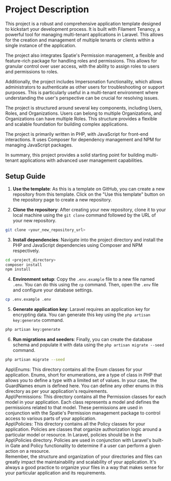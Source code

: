 # Project Description

This project is a robust and comprehensive application template designed to kickstart your development process. It is built with Filament Tenancy, a powerful tool for managing multi-tenant applications in Laravel. This allows for the creation and management of multiple tenants or clients within a single instance of the application.

The project also integrates Spatie's Permission management, a flexible and feature-rich package for handling roles and permissions. This allows for granular control over user access, with the ability to assign roles to users and permissions to roles.

Additionally, the project includes Impersonation functionality, which allows administrators to authenticate as other users for troubleshooting or support purposes. This is particularly useful in a multi-tenant environment where understanding the user's perspective can be crucial for resolving issues.

The project is structured around several key components, including Users, Roles, and Organizations. Users can belong to multiple Organizations, and Organizations can have multiple Roles. This structure provides a flexible and scalable foundation for building complex applications.

The project is primarily written in PHP, with JavaScript for front-end interactions. It uses Composer for dependency management and NPM for managing JavaScript packages.

In summary, this project provides a solid starting point for building multi-tenant applications with advanced user management capabilities.

## Setup Guide
1. **Use the template**: As this is a template on GitHub, you can create a new repository from this template. Click on the "Use this template" button on the repository page to create a new repository.

2. **Clone the repository**: After creating your new repository, clone it to your local machine using the `git clone` command followed by the URL of your new repository.

```bash
git clone <your_new_repository_url>
```

3. **Install dependencies**: Navigate into the project directory and install the PHP and JavaScript dependencies using Composer and NPM respectively.

```bash
cd <project_directory>
composer install
npm install
```

4. **Environment setup**: Copy the `.env.example` file to a new file named `.env`. You can do this using the `cp` command. Then, open the `.env` file and configure your database settings.

```bash
cp .env.example .env
```

5. **Generate application key**: Laravel requires an application key for encrypting data. You can generate this key using the `php artisan key:generate` command.

```bash
php artisan key:generate
```

6. **Run migrations and seeders**: Finally, you can create the database schema and populate it with data using the `php artisan migrate --seed` command.

```bash
php artisan migrate --seed
```
App\Enums: This directory contains all the Enum classes for your application. Enums, short for enumerations, are a type of class in PHP that allows you to define a type with a limited set of values. In your case, the GuardNames enum is defined here. You can define any other enums in this directory as per your application's requirements.  
App\Permissions: This directory contains all the Permission classes for each model in your application. Each class represents a model and defines the permissions related to that model. These permissions are used in conjunction with the Spatie's Permission management package to control access to various parts of your application.  
App\Policies: This directory contains all the Policy classes for your application. Policies are classes that organize authorization logic around a particular model or resource. In Laravel, policies should be in the App\Policies directory. Policies are used in conjunction with Laravel's built-in Gate and Policy functionality to determine if a user can perform a given action on a resource.  
Remember, the structure and organization of your directories and files can greatly impact the maintainability and scalability of your application. It's always a good practice to organize your files in a way that makes sense for your particular application and its requirements.
